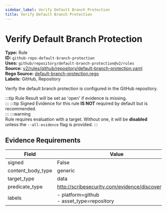 ```yaml
---
sidebar_label: Verify Default Branch Protection
title: Verify Default Branch Protection
---  
```

# Verify Default Branch Protection  
**Type:** Rule  
**ID:** `github-repo-default-branch-protection`  
**Uses:** `github/repository/default-branch-protection@v2/rules`  
**Source:** [v2/rules/github/repository/default-branch-protection.yaml](https://github.com/scribe-public/sample-policies/blob/main/v2/rules/github/repository/default-branch-protection.yaml)  
**Rego Source:** [default-branch-protection.rego](https://github.com/scribe-public/sample-policies/blob/main/v2/rules/github/repository/default-branch-protection.rego)  
**Labels:** GitHub, Repository  

Verify the default branch protection is configured in the GitHub repository.

:::tip 
Rule Result will be set as 'open' if evidence is missing.  
::: 
:::tip 
Signed Evidence for this rule **IS NOT** required by default but is recommended.  
::: 
:::warning  
Rule requires evaluation with a target. Without one, it will be **disabled** unless the `--all-evidence` flag is provided.
::: 

## Evidence Requirements  
| Field | Value |
|-------|-------|
| signed | False |
| content_body_type | generic |
| target_type | data |
| predicate_type | http://scribesecurity.com/evidence/discovery/v0.1 |
| labels | - platform=github<br/>- asset_type=repository |

